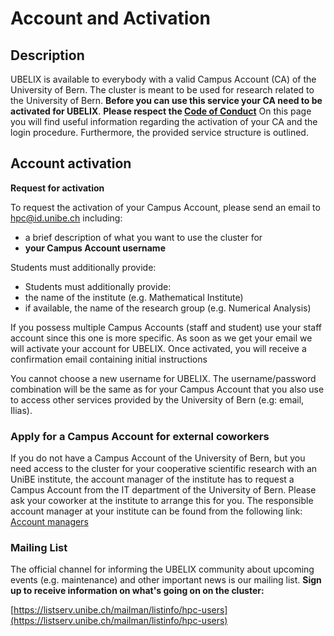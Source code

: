 # Account and Activation

## Description
UBELIX is available to everybody with a valid Campus Account (CA) of the University of Bern. 
The cluster is meant to be used for research related to the University of Bern. 
**Before you can use this service your CA need to be activated for UBELIX**. 
**Please respect the [Code of Conduct](../code-of-conduct.md)**
On this page you will find useful information regarding the activation of your CA and the login procedure. 
Furthermore, the provided service structure is outlined.

## Account activation

**Request for activation**

To request the activation of your Campus Account, please send an email to [hpc@id.unibe.ch](mailto:hpc@id.unibe.ch) including:

* a brief description of what you want to use the cluster for
* **your Campus Account username**

Students must additionally provide:

* Students must additionally provide:
* the name of the institute (e.g. Mathematical Institute)
* if available, the name of the research group (e.g. Numerical Analysis)

If you possess multiple Campus Accounts (staff and student) use your staff account since this one is more specific. As soon as we get your email we will activate your account for UBELIX. Once activated, you will receive a confirmation email containing initial instructions

You cannot choose a new username for UBELIX. The username/password combination will be the same as for your Campus Account that you also use to access other services provided by the University of Bern (e.g: email, Ilias).

### Apply for a Campus Account for external coworkers

If you do not have a Campus Account of the University of Bern, but you need access to the cluster for your cooperative scientific research with an UniBE institute, the account manager of the institute has to request a Campus Account from the IT department of the University of Bern. Please ask your coworker at the institute to arrange this for you. The responsible account manager at your institute can be found from the following link: [Account managers](http://www.unibe.ch/universitaet/campus__und__infrastruktur/rund_um_computer/campus_account/zustaendige_kontoverantwortliche_nach_abteilungen/index_ger.html)

### Mailing List

The official channel for informing the UBELIX community about upcoming events (e.g. maintenance) and other important news is our mailing list. **Sign up to receive information on what's going on on the cluster:**

[https://listserv.unibe.ch/mailman/listinfo/hpc-users](https://listserv.unibe.ch/mailman/listinfo/hpc-users) 

